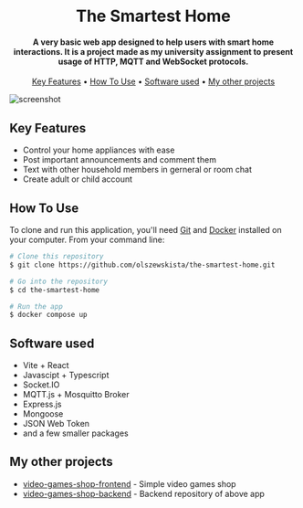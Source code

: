 
<h1 align="center">
  <br>
  The Smartest Home
  <br>
</h1>

<h4 align="center">A very basic web app designed to help users with smart home interactions. It is a project made as my university assignment to present usage of HTTP, MQTT and WebSocket protocols.</h4>

<p align="center">
  <a href="#key-features">Key Features</a> •
  <a href="#how-to-use">How To Use</a> •
  <a href="#software-used">Software used</a> •
  <a href="#my-other-projects">My other projects</a>
</p>

![screenshot](https://imgur.com/sXy2Zdh.png)

## Key Features

* Control your home appliances with ease
* Post important announcements and comment them
* Text with other household members in gerneral or room chat
* Create adult or child account

## How To Use

To clone and run this application, you'll need [Git](https://git-scm.com) and [Docker](https://www.docker.com/products/docker-desktop/) installed on your computer. From your command line:

```bash
# Clone this repository
$ git clone https://github.com/olszewskista/the-smartest-home.git

# Go into the repository
$ cd the-smartest-home

# Run the app
$ docker compose up
```

## Software used

- Vite + React
- Javascipt + Typescript
- Socket.IO
- MQTT.js + Mosquitto Broker
- Express.js
- Mongoose
- JSON Web Token
- and a few smaller packages

## My other projects

- [video-games-shop-frontend](https://github.com/olszewskista/video-games-shop-frontend) - Simple video games shop
- [video-games-shop-backend](https://github.com/olszewskista/video-games-shop-frontend) - Backend repository of above app

